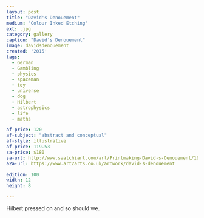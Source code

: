 ```yaml
---
layout: post
title: "David's Denouement"
medium: 'Colour Inked Etching'
ext: .jpg
category: gallery
caption: "David's Denouement"
image: davidsdenouement
created: '2015'
tags:
  - German
  - Gambling
  - physics
  - spaceman
  - toy
  - universe
  - dog
  - Hilbert
  - astrophysics
  - life
  - maths

af-price: 120
af-subject: "abstract and conceptual"
af-style: illustrative
af-price: 119.53
sa-price: $180
sa-url: http://www.saatchiart.com/art/Printmaking-David-s-Denouement/19454/2379802/view
a2a-url: https://www.art2arts.co.uk/artwork/david-s-denouement

edition: 100
width: 12
height: 8

---
```


Hilbert pressed on and so should we.
